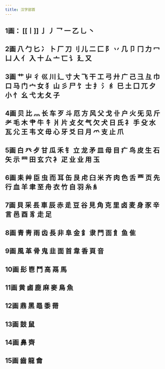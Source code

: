 ```yaml
---
title: 汉字部首
---
```


## 1画： [[丨]] 亅 丿 乛 一 乙 乚 丶
## 2画 八 勹 匕 冫 卜 厂 刀 刂 儿 二 匚 阝 丷 几 卩 冂 力 冖 凵 人 亻 入 十 厶 亠 匸 讠 廴 又
## 3画 艹 屮 彳 巛 川 辶 寸 大 飞 干 工 弓 廾 广 己 彐 彑 巾 口 马 门 宀 女 犭 山 彡 尸 饣 士 扌 氵 纟 巳 土 囗 兀 夕 小 忄 幺 弋 尢 夂 子
## 4画 贝 比 灬 长 车 歹 斗 厄 方 风 父 戈 卝 户 火 旡 见 斤 耂 毛 木 肀 牛 牜 爿 片 攴 攵 气 欠 犬 日 氏 礻 手 殳 水 瓦 尣 王 韦 文 毋 心 牙 爻 曰 月 爫 支 止 爪
## 5画 白 癶 歺 甘 瓜 禾 钅 立 龙 矛 皿 母 目 疒 鸟 皮 生 石 矢 示 罒 田 玄 穴 衤 疋 业 业 用 玉
## 6画 耒 艸 臣 虫 而 耳 缶 艮 虍 臼 米 齐 肉 色 舌 覀 页 先 行 血 羊 聿 至 舟 衣 竹 自 羽 糸 糹
## 7画 貝 采 镸 車 辰 赤 辵 豆 谷 見 角 克 里 卤 麦 身 豕 辛 言 邑 酉 豸 走 足
## 8画 青 靑 雨 齿 長 非 阜 金 釒 隶 門 靣 飠 鱼 隹
## 9画 風 革 骨 鬼 韭 面 首 韋 香 頁 音
## 10画 髟 鬯 鬥 高 鬲 馬
## 11画 黄 鹵 鹿 麻 麥 鳥 魚
## 12画 鼎 黑 黽 黍 黹
## 13画 鼓 鼠
## 14画 鼻 齊
## 15画 齒 龍 龠
